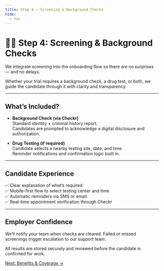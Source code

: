 ```yaml
---
title: Step 4 – Screening & Background Checks
hide:
  - toc
---
```


# 🕵️‍♂️ Step 4: Screening & Background Checks

We integrate screening into the onboarding flow so there are no surprises — and no delays.

Whether your trial requires a background check, a drug test, or both, we guide the candidate through it with clarity and transparency.

---

## What’s Included?

- **Background Check (via Checkr)**  
  Standard identity + criminal history report.  
  Candidates are prompted to acknowledge a digital disclosure and authorization.

- **Drug Testing (if required)**  
  Candidate selects a nearby testing site, date, and time.  
  Reminder notifications and confirmation logic built in.

---

## Candidate Experience

✅ Clear explanation of what’s required  
✅ Mobile-first flow to select testing center and time  
✅ Automatic reminders via SMS or email  
✅ Real-time appointment verification through Checkr

---

## Employer Confidence

We’ll notify your team when checks are cleared. Failed or missed screenings trigger escalation to our support team.

All results are stored securely and reviewed before the candidate is confirmed for work.

[Next: Benefits & Coverage →](onboarding-step-5-benefits.md)
